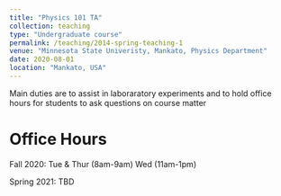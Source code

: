 ```yaml
---
title: "Physics 101 TA"
collection: teaching
type: "Undergraduate course"
permalink: /teaching/2014-spring-teaching-1
venue: "Minnesota State Univeristy, Mankato, Physics Department"
date: 2020-08-01
location: "Mankato, USA"
---
```


Main duties are to assist in laboraratory experiments and to hold office hours for students to ask questions on course matter

Office Hours
===
Fall 2020: 
Tue & Thur (8am-9am) 
Wed (11am-1pm)

Spring 2021:
TBD
